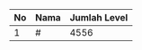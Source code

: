| No | Nama            | Jumlah Level |
|----|-----------------|--------------|
| 1  | #    |    4556        |
